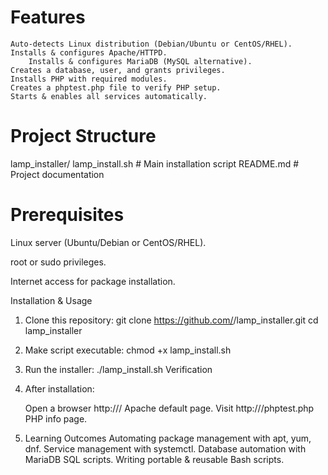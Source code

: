 # Features
	Auto-detects Linux distribution (Debian/Ubuntu or CentOS/RHEL).
	Installs & configures Apache/HTTPD.
        Installs & configures MariaDB (MySQL alternative).
	Creates a database, user, and grants privileges.
	Installs PHP with required modules.
	Creates a phptest.php file to verify PHP setup.
	Starts & enables all services automatically.

# Project Structure
 lamp_installer/
  lamp_install.sh   # Main installation script
  README.md         # Project documentation

# Prerequisites

Linux server (Ubuntu/Debian or CentOS/RHEL).

root or sudo privileges.

Internet access for package installation.

 Installation & Usage
1. Clone this repository:
git clone https://github.com/<your-username>/lamp_installer.git
cd lamp_installer

2. Make script executable:
chmod +x lamp_install.sh

3. Run the installer:
./lamp_install.sh
 Verification

4. After installation:

	Open a browser  http://<server-ip>/  Apache default page.
	Visit  http://<server-ip>/phptest.php  PHP info page.

5. Learning Outcomes
	Automating package management with apt, yum, dnf.
	Service management with systemctl.
	Database automation with MariaDB SQL scripts.
	Writing portable & reusable Bash scripts.
